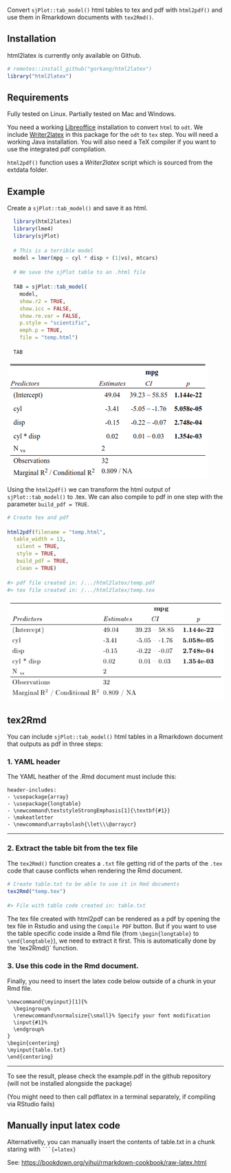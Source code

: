 
Convert `sjPlot::tab_model()` html tables to tex and pdf with
`html2pdf()` and use them in Rmarkdown documents with `tex2Rmd()`.

## Installation

html2latex is currently only available on Github.

``` r
# remotes::install_github("gorkang/html2latex")
library("html2latex")
```

## Requirements

Fully tested on Linux. Partially tested on Mac and Windows.  

You need a working [Libreoffice](https://www.libreoffice.org/) installation to convert `html` to
`odt`. We include [Writer2latex](https://sourceforge.net/projects/writer2latex/files/writer2latex/)
in this package for the `odt` to `tex` step. You will need a working Java installation. 
You will also need a TeX compiler if you want to use the integrated pdf compilation.

`html2pdf()` function uses a *Writer2latex* script which is sourced from the extdata folder.

## Example

Create a `sjPlot::tab_model()` and save it as html.

``` r
  library(html2latex)
  library(lme4)
  library(sjPlot)
  
  # This is a terrible model
  model = lmer(mpg ~ cyl * disp + (1|vs), mtcars)
  
  # We save the sjPlot table to an .html file
  
  TAB = sjPlot::tab_model(
    model,
    show.r2 = TRUE,
    show.icc = FALSE,
    show.re.var = FALSE,
    p.style = "scientific",
    emph.p = TRUE,
    file = "temp.html")
    
  TAB
```

![](img/sjplot.png)

Using the `html2pdf()` we can transform the html output of
`sjPlot::tab_model()` to .tex. We can also compile to pdf in one step
with the parameter `build_pdf = TRUE`.

``` r
# Create tex and pdf

html2pdf(filename = "temp.html", 
  table_width = 13, 
   silent = TRUE, 
   style = TRUE, 
   build_pdf = TRUE, 
   clean = TRUE)

#> pdf file created in: /.../html2latex/temp.pdf
#> tex file created in: /.../html2latex/temp.tex
```

![](img/html2latex.png)

## tex2Rmd

You can include `sjPlot::tab_model()` html tables in a Rmarkdown
document that outputs as pdf in three steps:

### 1. YAML header

The YAML heather of the .Rmd document must include this:

    header-includes:
    - \usepackage{array}
    - \usepackage{longtable}
    - \newcommand\textstyleStrongEmphasis[1]{\textbf{#1}}
    - \makeatletter
    - \newcommand\arraybslash{\let\\\@arraycr}

------------------------------------------------------------------------

### 2. Extract the table bit from the tex file

The `tex2Rmd()` function creates a `.txt` file getting rid of the parts
of the `.tex` code that cause conflicts when rendering the Rmd document.

``` r
# Create table.txt to be able to use it in Rmd documents
tex2Rmd("temp.tex")

#> File with table code created in: table.txt
```

The tex file created with html2pdf can be rendered as a pdf by opening
the tex file in Rstudio and using the `Compile PDF` button. But if you
want to use the table specific code inside a Rmd file (from
`\begin{longtable}` to `\end{longtable}`), we need to extract it first.
This is automatically done by the ´tex2Rmd()´ function.

### 3. Use this code in the Rmd document.

Finally, you need to insert the latex code below outside of a chunk in
your Rmd file.

    \newcommand{\myinput}[1]{%
      \begingroup%
      \renewcommand\normalsize{\small}% Specify your font modification
      \input{#1}%
      \endgroup%
    }
    \begin{centering}
    \myinput{table.txt}
    \end{centering}

------------------------------------------------------------------------

To see the result, please check the example.pdf in the github repository
(will not be installed alongside the package)

(You might need to then call pdflatex in a terminal separately, if
compiling via RStudio fails)

## Manually input latex code

Alternativelly, you can manually insert the contents of table.txt in a
chunk staring with ```` ```{=latex} ````

See: <https://bookdown.org/yihui/rmarkdown-cookbook/raw-latex.html>

